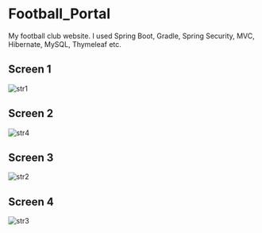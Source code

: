 # Football_Portal
My football club website. I used Spring Boot, Gradle, Spring Security, MVC, Hibernate, MySQL, Thymeleaf etc.

## Screen 1
![str1](https://user-images.githubusercontent.com/27241538/66924623-3c73e900-f02b-11e9-85eb-025f58e0c8bc.png)

## Screen 2
![str4](https://user-images.githubusercontent.com/27241538/66925299-6aa5f880-f02c-11e9-93f4-c0faa562e9c0.png)

## Screen 3
![str2](https://user-images.githubusercontent.com/27241538/66924776-852ba200-f02b-11e9-83e8-e3ad8f2bbbe9.png)

## Screen 4
![str3](https://user-images.githubusercontent.com/27241538/66924818-98d70880-f02b-11e9-8a6b-6f19407b955c.png)
